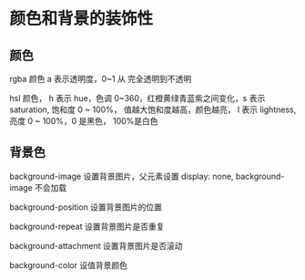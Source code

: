 # 颜色和背景的装饰性

## 颜色

rgba 颜色 a 表示透明度，0~1 从 完全透明到不透明

hsl 颜色， h 表示 hue，色调 0~360，红橙黄绿青蓝紫之间变化，s 表示 saturation, 饱和度 0 ~ 100%， 值越大饱和度越高，颜色越亮，
l 表示 lightness, 亮度 0 ~ 100%，0 是黑色， 100%是白色

## 背景色

background-image 设置背景图片，父元素设置 display: none, background-image 不会加载

background-position 设置背景图片的位置

background-repeat 设置背景图片是否重复

background-attachment 设置背景图片是否滚动

background-color 设值背景颜色



